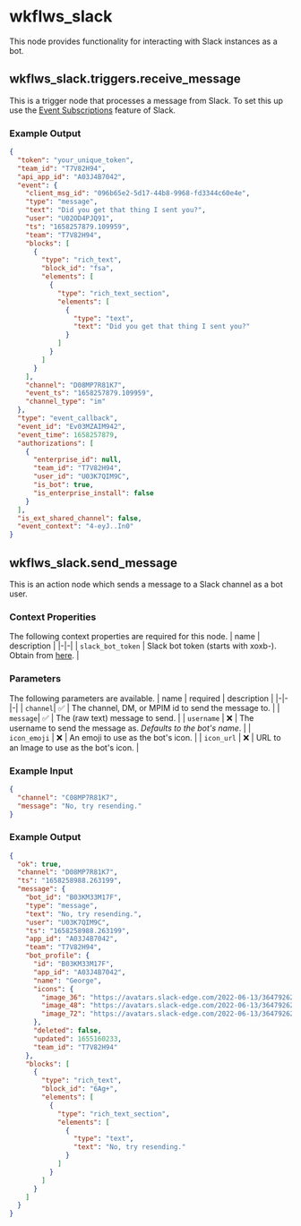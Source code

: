 # wkflws_slack
This node provides functionality for interacting with Slack instances as a bot.

## wkflws_slack.triggers.receive_message

This is a trigger node that processes a message from Slack. To set this up use the
[Event Subscriptions](https://api.slack.com/apis/connections/events-api) feature of Slack.

### Example Output

```json
{
  "token": "your_unique_token",
  "team_id": "T7V82H94",
  "api_app_id": "A03J4B7042",
  "event": {
    "client_msg_id": "096b65e2-5d17-44b8-9968-fd3344c60e4e",
    "type": "message",
    "text": "Did you get that thing I sent you?",
    "user": "U02OD4PJQ91",
    "ts": "1658257879.109959",
    "team": "T7V82H94",
    "blocks": [
      {
        "type": "rich_text",
        "block_id": "fsa",
        "elements": [
          {
            "type": "rich_text_section",
            "elements": [
              {
                "type": "text",
                "text": "Did you get that thing I sent you?"
              }
            ]
          }
        ]
      }
    ],
    "channel": "D08MP7R81K7",
    "event_ts": "1658257879.109959",
    "channel_type": "im"
  },
  "type": "event_callback",
  "event_id": "Ev03MZAIM942",
  "event_time": 1658257879,
  "authorizations": [
    {
      "enterprise_id": null,
      "team_id": "T7V82H94",
      "user_id": "U03K7QIM9C",
      "is_bot": true,
      "is_enterprise_install": false
    }
  ],
  "is_ext_shared_channel": false,
  "event_context": "4-eyJ..In0"
}
```

## wkflws_slack.send_message

This is an action node which sends a message to a Slack channel as a bot user.

### Context Properities
The following context properties are required for this node.
| name | description |
|-|-|
| `slack_bot_token` | Slack bot token (starts with xoxb-). Obtain from [here](https://api.slack.com/apps). |


### Parameters
The following parameters are available.
| name | required | description |
|-|-|-|
| `channel`| ✅ | The channel, DM, or MPIM id to send the message to. |
| `message`| ✅ | The (raw text) message to send. |
| `username` | ❌  | The username to send the message as. *Defaults to the bot's name*. |
| `icon_emoji` | ❌  | An emoji to use as the bot's icon. |
| `icon_url` | ❌  | URL to an Image to use as the bot's icon. |

### Example Input

```json
{
  "channel": "C08MP7R81K7",
  "message": "No, try resending."
}
```

### Example Output
```json
{
  "ok": true,
  "channel": "D08MP7R81K7",
  "ts": "1658258988.263199",
  "message": {
    "bot_id": "B03KM33M17F",
    "type": "message",
    "text": "No, try resending.",
    "user": "U03K7QIM9C",
    "ts": "1658258988.263199",
    "app_id": "A03J4B7042",
    "team": "T7V82H94",
    "bot_profile": {
      "id": "B03KM33M17F",
      "app_id": "A03J4B7042",
      "name": "George",
      "icons": {
        "image_36": "https://avatars.slack-edge.com/2022-06-13/3647926278103_b51dccf308a7ae82234e_36.png",
        "image_48": "https://avatars.slack-edge.com/2022-06-13/3647926278103_b51dccf308a7ae82234e_48.png",
        "image_72": "https://avatars.slack-edge.com/2022-06-13/3647926278103_b51dccf308a7ae82234e_72.png"
      },
      "deleted": false,
      "updated": 1655160233,
      "team_id": "T7V82H94"
    },
    "blocks": [
      {
        "type": "rich_text",
        "block_id": "6Ag+",
        "elements": [
          {
            "type": "rich_text_section",
            "elements": [
              {
                "type": "text",
                "text": "No, try resending."
              }
            ]
          }
        ]
      }
    ]
  }
}
```
